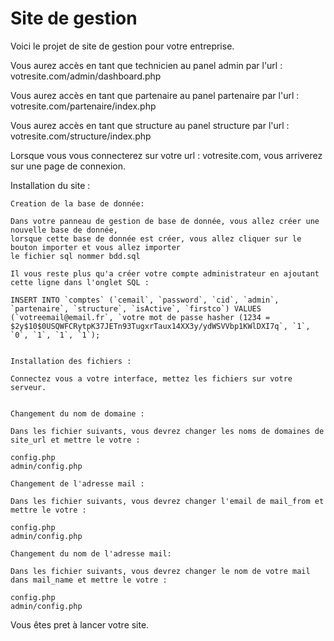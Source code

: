 
# Site de gestion

Voici le projet de site de gestion pour votre entreprise.

Vous aurez accès en tant que technicien au panel admin par l'url : votresite.com/admin/dashboard.php

Vous aurez accès en tant que partenaire au panel partenaire par l'url : votresite.com/partenaire/index.php

Vous aurez accès en tant que structure au panel structure par l'url : votresite.com/structure/index.php

Lorsque vous vous connecterez sur votre url : votresite.com, vous arriverez sur une page de connexion.


Installation du site :

    Creation de la base de donnée:

    Dans votre panneau de gestion de base de donnée, vous allez créer une nouvelle base de donnée, 
    lorsque cette base de donnée est créer, vous allez cliquer sur le bouton importer et vous allez importer
    le fichier sql nommer bdd.sql

    Il vous reste plus qu'a créer votre compte administrateur en ajoutant cette ligne dans l'onglet SQL : 
    
    INSERT INTO `comptes` (`cemail`, `password`, `cid`, `admin`, `partenaire`, `structure`, `isActive`, `firstco`) VALUES
    (`votreemail@email.fr`, `votre mot de passe hasher (1234 = $2y$10$0USQWFCRytpK37JETn93TugxrTaux14XX3y/ydWSVVbp1KWlDXI7q`, `1`, `0`, `1`, `1`, `1`);


    Installation des fichiers : 

    Connectez vous a votre interface, mettez les fichiers sur votre serveur.


    Changement du nom de domaine : 

    Dans les fichier suivants, vous devrez changer les noms de domaines de site_url et mettre le votre :

    config.php
    admin/config.php

    Changement de l'adresse mail : 

    Dans les fichier suivants, vous devrez changer l'email de mail_from et mettre le votre :

    config.php
    admin/config.php

    Changement du nom de l'adresse mail: 

    Dans les fichier suivants, vous devrez changer le nom de votre mail dans mail_name et mettre le votre :

    config.php
    admin/config.php

Vous êtes pret à lancer votre site.




